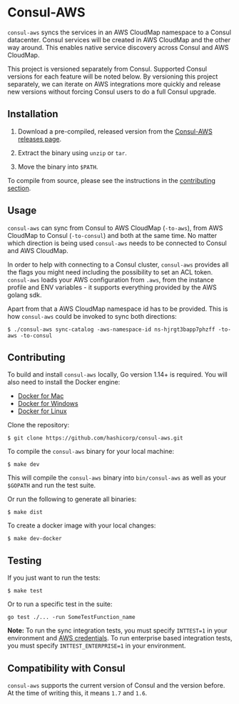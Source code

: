 # Consul-AWS

`consul-aws` syncs the services in an AWS CloudMap namespace to a Consul datacenter. Consul services will be created in AWS CloudMap and the other way around. This enables native service discovery across Consul and AWS CloudMap.

This project is versioned separately from Consul. Supported Consul versions for each feature will be noted below. By versioning this project separately, we can iterate on AWS integrations more quickly and release new versions without forcing Consul users to do a full Consul upgrade.

## Installation

1. Download a pre-compiled, released version from the [Consul-AWS releases page][releases].

1. Extract the binary using `unzip` or `tar`.

1. Move the binary into `$PATH`.

To compile from source, please see the instructions in the [contributing section](#contributing).

## Usage

`consul-aws` can sync from Consul to AWS CloudMap (`-to-aws`), from AWS CloudMap to Consul (`-to-consul`) and both at the same time. No matter which direction is being used `consul-aws` needs to be connected to Consul and AWS CloudMap.

In order to help with connecting to a Consul cluster, `consul-aws` provides all the flags you might need including the possibility to set an ACL token. `consul-aws` loads your AWS configuration from `.aws`, from the instance profile and ENV variables - it supports everything provided by the AWS golang sdk.

Apart from that a AWS CloudMap namespace id has to be provided. This is how `consul-aws` could be invoked to sync both directions:

```shell
$ ./consul-aws sync-catalog -aws-namespace-id ns-hjrgt3bapp7phzff -to-aws -to-consul
```

## Contributing

To build and install `consul-aws` locally, Go version 1.14+ is required.
You will also need to install the Docker engine:

- [Docker for Mac](https://docs.docker.com/engine/installation/mac/)
- [Docker for Windows](https://docs.docker.com/engine/installation/windows/)
- [Docker for Linux](https://docs.docker.com/engine/installation/linux/ubuntulinux/)

Clone the repository:

```shell
$ git clone https://github.com/hashicorp/consul-aws.git
```

To compile the `consul-aws` binary for your local machine:

```shell
$ make dev
```

This will compile the `consul-aws` binary into `bin/consul-aws` as well as your `$GOPATH` and run the test suite.

Or run the following to generate all binaries:

```shell
$ make dist
```

To create a docker image with your local changes:

```shell
$ make dev-docker
```
## Testing

If you just want to run the tests:

```shell
$ make test
```

Or to run a specific test in the suite:

```shell
go test ./... -run SomeTestFunction_name
```

**Note:** To run the sync integration tests, you must specify `INTTEST=1` in your environment and [AWS credentials](https://docs.aws.amazon.com/sdk-for-go/v1/developer-guide/configuring-sdk.html#specifying-credentials). To run enterprise based integration tests, you must specify `INTTEST_ENTERPRISE=1` in your environment.

## Compatibility with Consul

`consul-aws` supports the current version of Consul and the version before. At the time of writing this, it means `1.7` and `1.6`.

[releases]: https://releases.hashicorp.com/consul-aws "Consul-AWS Releases"
